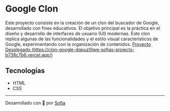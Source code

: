 # Google Clon
Este proyecto consiste en la creación de un clon del buscador de Google, desarrollado con fines educativos. El objetivo principal es la práctica en el diseño y desarrollo de interfaces de usuario (UI) modernas. Este clon replica algunas de las funcionalidades y el estilo visual característicos de Google, experimentando con la organización de contenidos.
[Proyecto Desplegado (https://clon-google-dqpuz0lwg-sofias-projects-b738c7b6.vercel.app/)](https://clon-google-dqpuz0lwg-sofias-projects-b738c7b6.vercel.app/)
## Tecnologías
* HTML
* CSS
---
Desarrollado con 💜 por [Sofia](https://github.com/Sofiana9024)